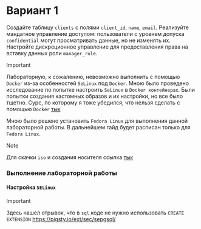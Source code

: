 # Вариант 1

Создайте таблицу `clients` с полями `client_id`, `name`, `email`. 
Реализуйте мандатное управление доступом: пользователи с уровнем допуска `confidential` могут просматривать данные,
но не изменять их. Настройте дискреционное управление для предоставления права на вставку данных роли `manager_role`.

> [!IMPORTANT]
> Лабораторную, к сожалению, невозможно выполнить с помощью `Docker` из-за особенностей `SeLinux` под `Docker`.
> Мною было проведено исследование по попытке настроить `SeLinux` в `Docker контейнерах`.
> Были попытки создания кастомных образов и их настройки, но все было тщетно. 
> Сурс, по которому я тоже убедился, что нельзя сделать с помощью `Docker` [тык](https://serverfault.com/questions/757606/how-to-enable-selinux-inside-of-a-centos-docker-container)

Мною было решено установить `Fedora Linux` для выполнения данной лабораторной работы. 
В дальнейшем гайд будет расписан только для `Fedora Linux`. 

> [!NOTE]
> Для скачки `iso` и создания носителя ссылка [тык](https://fedoraproject.org/workstation/download)

### Выполнение лабораторной работы

#### Настройка `SELinux`



> [!IMPORTANT]
> Здесь нашел отрывок, что в `sql` коде не нужно использовать `CREATE EXTENSION` https://pigsty.io/ext/sec/sepgsql/


